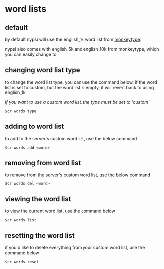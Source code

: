 # word lists

## default

by default nypsi will use the english_1k word list from [monkeytype](https://monkeytype.com).

nypsi also comes with english_5k and english_10k from monkeytype, which you can easily change to

## changing word list type

to change the word list type, you can use the command below. if the word list is set to custom, but
the word list is empty, it will revert back to using english_1k

_if you want to use a custom word list, the type must be set to 'custom'_

```
$cr words type
```

## adding to word list

to add to the server's custom word list, use the below command

```
$cr words add <word>
```

## removing from word list

to remove from the server's custom word list, use the below command

```
$cr words del <word>
```

## viewing the word list

to view the current word list, use the command below

```
$cr words list
```

## resetting the word list

if you'd like to delete everything from your custom word list, use the command below

```
$cr words reset
```
